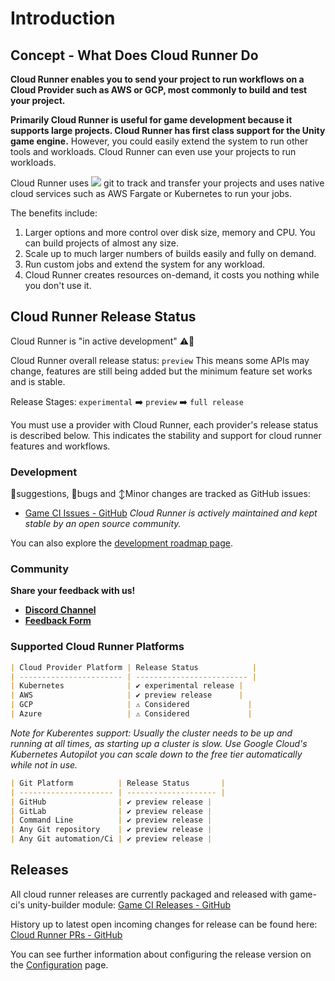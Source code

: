 # Introduction
## Concept - What Does Cloud Runner Do

**Cloud Runner enables you to send your project to run workflows on a Cloud Provider such as AWS or GCP, most commonly to build and test your project.** 

**Primarily Cloud Runner is useful for game development because it supports large projects. Cloud Runner has first class support for the Unity game engine.**
However, you could easily extend the system to run other tools and workloads. Cloud Runner can even use your projects to run workloads.

Cloud Runner uses <img src="https://git-scm.com/images/logos/downloads/Git-Icon-1788C.png"/> git to track and transfer your projects and uses native cloud services such as AWS Fargate or Kubernetes to run your jobs.

The benefits include: 
1. Larger options and more control over disk size, memory and CPU. You can build projects of almost any size.
2. Scale up to much larger numbers of builds easily and fully on demand.
3. Run custom jobs and extend the system for any workload.
4. Cloud Runner creates resources on-demand, it costs you nothing while you don't use it.

## Cloud Runner Release Status
Cloud Runner is "in active development" ⚠️🔨

Cloud Runner overall release status: `preview`
This means some APIs may change, features are still being added but the minimum feature set works and is stable.

Release Stages: `experimental` ➡️ `preview` ➡️ `full release`

You must use a provider with Cloud Runner, each provider's release status is described below. This indicates the stability and support for cloud runner features and workflows.

### Development
💬suggestions, 🐛bugs and ↕️Minor changes are tracked as GitHub issues:
 - [Game CI Issues - GitHub](https://github.com/game-ci/unity-builder/labels/cloud-runner)
_Cloud Runner is actively maintained and kept stable by an open source community._

You can also explore the [development roadmap page](development).

### Community
__Share your feedback with us!__
 - [__Discord Channel__](https://discord.com/channels/710946343828455455/789631903157583923)
 - [__Feedback Form__](https://forms.gle/3Wg1gGf9FnZ72RiJ9)

### Supported Cloud Runner Platforms
```md
| Cloud Provider Platform | Release Status            |
| ----------------------- | ------------------------- |
| Kubernetes              | ✔️ experimental release |
| AWS                     | ✔️ preview release      |
| GCP                     | ⚠ Considered             |
| Azure                   | ⚠ Considered             |
```
_Note for Kuberentes support:_
_Usually the cluster needs to be up and running at all times, as starting up a cluster is slow._
_Use Google Cloud's Kubernetes Autopilot you can scale down to the free tier automatically while not in use._

```md
| Git Platform          | Release Status       |
| --------------------- | -------------------- |
| GitHub                | ✔️ preview release |
| GitLab                | ✔️ preview release |
| Command Line          | ✔️ preview release |
| Any Git repository    | ✔️ preview release |
| Any Git automation/Ci | ✔️ preview release |
```

## Releases
All cloud runner releases are currently packaged and released with game-ci's unity-builder module:
[Game CI Releases - GitHub](https://github.com/game-ci/unity-builder/releases)

History up to latest open incoming changes for release can be found here:
[Cloud Runner PRs - GitHub](https://github.com/game-ci/unity-builder/pulls?q=is%3Apr+cloud+runner)

You can see further information about configuring the release version on the [Configuration](configuration) page.
